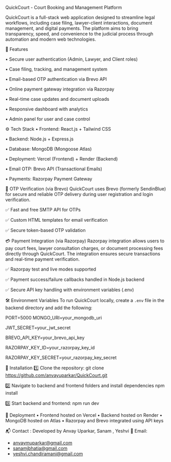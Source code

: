 QuickCourt - Court Booking and Management Platform

QuickCourt is a full-stack web application designed to streamline legal workflows, including case filing, lawyer-client interactions, document management, and digital payments. The platform aims to bring transparency, speed, and convenience to the judicial process through automation and modern web technologies.

🚀 Features

• Secure user authentication (Admin, Lawyer, and Client roles)

• Case filing, tracking, and management system

• Email-based OTP authentication via Brevo API

• Online payment gateway integration via Razorpay

• Real-time case updates and document uploads

• Responsive dashboard with analytics

• Admin panel for user and case control

⚙️ Tech Stack
• Frontend: React.js + Tailwind CSS

• Backend: Node.js + Express.js

• Database: MongoDB (Mongoose Atlas)

• Deployment: Vercel (Frontend) + Render (Backend)

• Email OTP: Brevo API (Transactional Emails)

• Payments: Razorpay Payment Gateway

🧩 OTP Verification (via Brevo)
QuickCourt uses Brevo (formerly SendinBlue) for secure and reliable OTP delivery during user registration and login verification.

✅ Fast and free SMTP API for OTPs

✅ Custom HTML templates for email verification

✅ Secure token-based OTP validation

💳 Payment Integration (via Razorpay)
Razorpay integration allows users to pay court fees, lawyer consultation charges, or document processing fees directly through QuickCourt. The integration ensures secure transactions and real-time payment verification.

✅ Razorpay test and live modes supported

✅ Payment success/failure callbacks handled in Node.js backend

✅ Secure API key handling with environment variables (.env)

🛠️ Environment Variables
To run QuickCourt locally, create a `.env` file in the backend directory and add the following:

PORT=5000
MONGO_URI=your_mongodb_uri

JWT_SECRET=your_jwt_secret

BREVO_API_KEY=your_brevo_api_key

RAZORPAY_KEY_ID=your_razorpay_key_id

RAZORPAY_KEY_SECRET=your_razorpay_key_secret

🚀 Installation
1️⃣ Clone the repository:
   git clone https://github.com/anvayuparkar/QuickCourt.git
   
2️⃣ Navigate to backend and frontend folders and install dependencies
   npm install
   
3️⃣ Start backend and frontend:
   npm run dev
   
📡 Deployment
• Frontend hosted on Vercel
• Backend hosted on Render
• MongoDB hosted on Atlas
• Razorpay and Brevo integrated using API keys

📬 Contact :
Developed by Anvay Uparkar, Sanam , Yeshvi
📧 Email: 
- anvaymuparkar@gmail.com
- sanamjbhatia@gmail.com
- yeshvi.chandiramani@gmail.com

